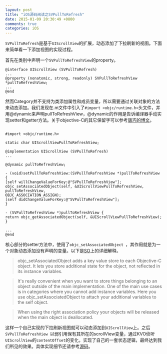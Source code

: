 ```yaml
---
layout: post
title: "iOS源码阅读之SVPullToRefresh"
date: 2015-01-09 20:30:49 +0800
comments: true
categories: iOS
---
```


`SVPullToRefresh`是基于`UIScrollView`的扩展，动态添加了下拉刷新的视图。下面来简单看一下添加视图的实现过程。

首先在类别中声明一个`SVPullToRefreshView`的property。

```objc
@interface UIScrollView (SVPullToRefresh)
...
@property (nonatomic, strong, readonly) SVPullToRefreshView *pullToRefreshView;
...
@end
```
然而Category并不支持为类添加属性和成员变量，所以需要通过关联对象的方法来动态添加。我们发现在.m文件中引入了`#import <objc/runtime.h>`头文件，并用@dynamic来声明pullToRefreshView，@dynamic的作用是告诉编译器手动实现setter和getter方法。关于objective-C的其它保留字可以参考[唐巧的博文](http://blog.devtang.com/blog/2013/04/29/the-missing-objc-keywords/)。

```objc

#import <objc/runtime.h>

static char UIScrollViewPullToRefreshView;

@implementation UIScrollView (SVPullToRefresh)
...

@dynamic pullToRefreshView;

- (void)setPullToRefreshView:(SVPullToRefreshView *)pullToRefreshView {
[self willChangeValueForKey:@"SVPullToRefreshView"];
objc_setAssociatedObject(self, &UIScrollViewPullToRefreshView,
pullToRefreshView,
OBJC_ASSOCIATION_ASSIGN);
[self didChangeValueForKey:@"SVPullToRefreshView"];
}

- (SVPullToRefreshView *)pullToRefreshView {
return objc_getAssociatedObject(self, &UIScrollViewPullToRefreshView);
}

...
@end
```
核心部分的setter方法中，使用了`objc_setAssociatedObject `，其作用就是为一个对象动态添加没有声明的变量。以下是[SO](http://stackoverflow.com/questions/5909412/what-is-objc-setassociatedobject-and-in-what-cases-should-it-be-used)上的详细解释。

>objc_setAssociatedObject adds a key value store to each Objective-C object. It lets you store additional state for the object, not reflected in its instance variables.

>It's really convenient when you want to store things belonging to an object outside of the main implementation. One of the main use cases is in categories where you cannot add instance variables. Here you use objc_setAssociatedObject to attach your additional variables to the self object.

>When using the right association policy your objects will be released when the main object is deallocated.

这样一个自己实现的下拉刷新视图就可以动态添加到`UIScrollView`上。之后`SVPullToRefreshView `以弱引用保有其所在的scrollView变量，通过KVO侦听`UIScrollView`的`contentOffset`的变化，实现了自己的一套状态逻辑，最终达到我们所见的效果。具体实现细节还请参考[源码](https://github.com/samvermette/SVPullToRefresh)。